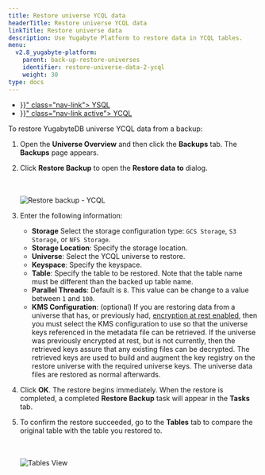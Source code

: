 ```yaml
---
title: Restore universe YCQL data
headerTitle: Restore universe YCQL data
linkTitle: Restore universe data
description: Use Yugabyte Platform to restore data in YCQL tables.
menu:
  v2.8_yugabyte-platform:
    parent: back-up-restore-universes
    identifier: restore-universe-data-2-ycql
    weight: 30
type: docs
---
```


<ul class="nav nav-tabs-alt nav-tabs-yb">

  <li >
    <a href="{{< relref "./ysql.md" >}}" class="nav-link">
      <i class="icon-postgres" aria-hidden="true"></i>
      YSQL
    </a>
  </li>

  <li >
    <a href="{{< relref "./ycql.md" >}}" class="nav-link active">
      <i class="icon-cassandra" aria-hidden="true"></i>
      YCQL
    </a>
  </li>

</ul>

To restore YugabyteDB universe YCQL data from a backup:

1. Open the **Universe Overview** and then click the **Backups** tab. The **Backups** page appears.
2. Click **Restore Backup** to open the **Restore data to** dialog.

    <br/><br/>
    ![Restore backup - YCQL](/images/yp/restore-universe-data-ycql.png)

3. Enter the following information:

    - **Storage** Select the storage configuration type: `GCS Storage`, `S3 Storage`, or `NFS Storage`.
    - **Storage Location**: Specify the storage location.
    - **Universe**: Select the YCQL universe to restore.
    - **Keyspace**: Specify the keyspace.
    - **Table**: Specify the table to be restored. Note that the table name must be different than the backed up table name.
    - **Parallel Threads**: Default is `8`. This value can be change to a value between `1` and `100`.
    - **KMS Configuration**: (optional) If you are restoring data from a universe that has, or previously had, [encryption at rest enabled](../../../security/enable-encryption-at-rest), then you must select the KMS configuration to use so that the universe keys referenced in the metadata file can be retrieved. If the universe was previously encrypted at rest, but is not currently, then the retrieved keys assure that any existing files can be decrypted. The retrieved keys are used to build and augment the key registry on the restore universe with the required universe keys. The universe data files are restored as normal afterwards.

4. Click **OK**. The restore begins immediately. When the restore is completed, a completed **Restore Backup** task will appear in the **Tasks** tab.
5. To confirm the restore succeeded, go to the **Tables** tab to compare the original table with the table you
restored to.

   <br/><br/>
   ![Tables View](/images/yp/tables-view-ycql.png)
